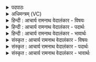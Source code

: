 <details><summary>पदपाठः</summary>

यः꣢। वि꣡श्वा꣢꣯। द꣡य꣢꣯ते। व꣡सु꣢꣯। हो꣡ता꣢꣯। म꣣न्द्रः꣢। ज꣡ना꣢꣯नाम्। म꣡धोः꣢꣯। न। पा꣡त्रा꣢꣯। प्र꣣थमा꣡नि꣢। अ꣣स्मै। प्र꣢। स्तो꣡माः꣢꣯। य꣣न्तु। अग्न꣡ये꣢। १५८३।
</details>

<details><summary>अधिमन्त्रम् (VC)</summary>

- अग्निः
- सौभरि: काण्व:
- बार्हतः प्रगाथः (विषमा बृहती, समा सतोबृहती)
- मध्यमः
</details>

<details><summary>हिन्दी : आचार्य रामनाथ वेदालंकार - विषयः</summary>

प्रथम ऋचा की व्याख्या पूर्वार्चिक में ४४ क्रमाङ्क पर परमात्मा की स्तुति के विषय में की जा चुकी है। यहाँ एक-साथ परमात्मा और आचार्य दोनों को लक्ष्य करके कहते हैं।
</details>

<details><summary>हिन्दी : आचार्य रामनाथ वेदालंकार - पदार्थः</summary>

पदार्थान्वयभाषाः -  (होता) ब्रह्माण्ड-यज्ञ वा शिक्षा-यज्ञ का कर्ता, (जनानाम्) मनुष्यों को (मन्द्रः) आनन्द देनेवाला (यः) जो परमात्मा वा आचार्य (विश्वा वसु) सब आध्यात्मिक धनों को वा विद्या-धनों को (ददाति) देता है, (अस्मै अग्नये) ऐसे अग्रनायक परमात्मा वा आचार्य के लिए (प्रथमानि) श्रेष्ठ (मधोः पात्रा न) मधुपूर्ण पात्रों के समान (स्तोमाः) धन्यवाद के वचन (प्र यन्तु) पहुँचें ॥१॥ यहाँ उपमालङ्कार है ॥१॥
</details>

<details><summary>हिन्दी : आचार्य रामनाथ वेदालंकार - भावार्थः</summary>

भावार्थभाषाः -  जैसे परमेश्वर पुरुषार्थी को भौतिक और आध्यात्मिक धन प्रदान करता है, वैसे ही आचार्य शिष्यों को विद्या-धन देता है, इसलिए वे दोनों सबके द्वारा अभिनन्दन करने योग्य हैं ॥१॥
</details>

<details><summary>संस्कृत : आचार्य रामनाथ वेदालंकार - विषयः</summary>

तत्र प्रथमा ऋक् पूर्वार्चिके ४४ क्रमाङ्के परमात्मस्तुतिविषये व्याख्याता। अत्र युगपत् परमात्मानमाचार्यं चोद्दिश्य ब्रूते।
</details>

<details><summary>संस्कृत : आचार्य रामनाथ वेदालंकार - पदार्थः</summary>

पदार्थान्वयभाषाः -  (होता) ब्रह्माण्डयज्ञस्य शिक्षायज्ञस्य वा सम्पादकः, (जनानाम्) मनुष्याणाम् (मन्द्रः) आनन्दजनकः (यः) परमात्मा आचार्यो वा (विश्वा वसु) विश्वानि वसूनि सर्वाणि आध्यात्मिकानि धनानि विद्याधनानि वा (दयते) ददाति। (अस्मै अग्नये) एतादृशाय अग्रनायकाय परमात्मने आचार्याय वा (प्रथमानि) श्रेष्ठानि (मधोः पात्रा न) मधुना पूर्णानि पात्राणि इव (स्तोमाः) धन्यवादवचनानि (प्र यन्तु) प्र गच्छन्तु ॥१॥ अत्रोपमालङ्कारः ॥१॥
</details>

<details><summary>संस्कृत : आचार्य रामनाथ वेदालंकार - भावार्थः</summary>

भावार्थभाषाः -  यथा परमेश्वरः पुरुषार्थिने भौतिकान्याध्यात्मिकानि च धनानि ददाति तथाऽऽचार्यः शिष्येभ्यो विद्याधनानि प्रयच्छतीति तौ सर्वैरभिनन्दनीयौ ॥१॥
</details>
